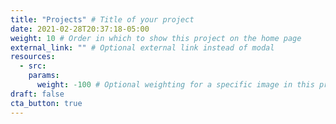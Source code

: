 ```yaml
---
title: "Projects" # Title of your project
date: 2021-02-28T20:37:18-05:00
weight: 10 # Order in which to show this project on the home page
external_link: "" # Optional external link instead of modal
resources:
  - src:
    params:
      weight: -100 # Optional weighting for a specific image in this project folder
draft: false
cta_button: true
---
```

